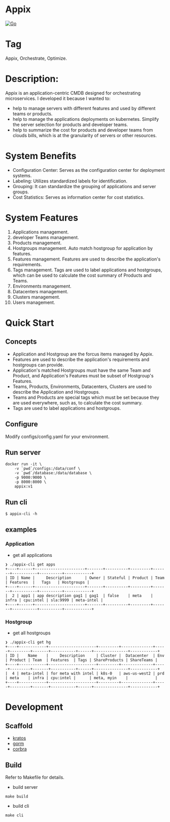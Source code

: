 # Appix

[![Go](https://github.com/leanfra/appix/actions/workflows/go.yml/badge.svg)](https://github.com/leanfra/appix/actions/workflows/go.yml)

# Tag
Appix, Orchestrate, Optimize.

# Description:
Appix is an application-centric CMDB designed for orchestrating microservices. I developed it because I wanted to:

- help to manage servers with different features and used by different teams or products.
- help to manage the applications deployments on kubernetes. Simplify the server selection for products and developer teams.
- help to summarize the cost for products and developer teams from clouds bills, which is at the granularity of servers or other resources.

# System Benefits

- Configuration Center: Serves as the configuration center for deployment systems.
- Labeling: Utilizes standardized labels for identification.
- Grouping: It can standardize the grouping of applications and server groups.
- Cost Statistics: Serves as information center for cost statistics.


# System Features

1. Applications management.
2. developer Teams management.
2. Products management.
3. Hostgroups management. Auto match hostgroup for application by features.
4. Features management. Features are used to describe the application's requirements.
5. Tags management. Tags are used to label applications and hostgroups, which can be used to calculate the cost summary of Products and Teams.
6. Environments management.
7. Datacenters management.
8. Clusters management.
9. Users management.

# Quick Start

## Concepts

- Application and Hostgroup are the forcus items managed by Appix.
- Features are used to describe the application's requirements and hostgroups can provide.
- Application's matched Hostgroups must have the same Team and Product, and Application's Features must be subset of Hostgroup's Features. 
- Teams, Products, Environments, Datacenters, Clusters are used to describe the Application and Hostgroups.
- Teams and Products are special tags which must be set because they are used everywhere, such as, to calculate the cost summary.
- Tags are used to label applications and hostgroups.

## Configure

Modify configs/config.yaml for your environment.

## Run server

```
docker run -it \
    -v `pwd`/configs:/data/conf \
    -v `pwd`/database:/data/database \
    -p 9000:9000 \
    -p 8000:8000 \
    appix:v1
```

## Run cli

```
$ appix-cli -h
```

## examples

### Application

- get all applications

```
❯ ./appix-cli get apps
+----+------+----------------------+-------+----------+---------+-------+-----------+----------+------------+
| ID | Name |     Description      | Owner | Stateful | Product | Team  | Features  |   Tags   | Hostgroups |
+----+------+----------------------+-------+----------+---------+-------+-----------+----------+------------+
|  2 | app1 | app description gag1 | gag1  | false    | meta    | infra | cpu:intel | sla:9999 | meta-intel |
+----+------+----------------------+-------+----------+---------+-------+-----------+----------+------------+

```

### Hostgroup

- get all hostgroups

```
❯ ./appix-cli get hg
+----+------------+---------------------+---------+--------------+-----+---------+-------+-----------+------+---------------+------------+
| ID |    Name    |     Description     | Cluster |  Datacenter  | Env | Product | Team  | Features  | Tags | ShareProducts | ShareTeams |
+----+------------+---------------------+---------+--------------+-----+---------+-------+-----------+------+---------------+------------+
|  4 | meta-intel | for meta with intel | k8s-0   | aws-us-west2 | prd | meta    | infra | cpu:intel |      | meta, myin    |            |
+----+------------+---------------------+---------+--------------+-----+---------+-------+-----------+------+---------------+------------+

```

# Development

## Scaffold

- [kratos](https://go-kratos.dev/)
- [gorm](https://gorm.io/)
- [corbra](https://github.com/spf13/cobra)

## Build

Refer to Makefile for details.

- build server

```
make build
```
- build cli

```
make cli
```
